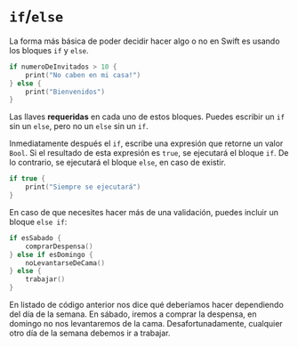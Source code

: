 # `if`/`else`

La forma más básica de poder decidir hacer algo o no en Swift es usando los bloques `if` y `else`.

```swift
if numeroDeInvitados > 10 { 
    print("No caben en mi casa!")
} else {
    print("Bienvenidos")
}
```

Las llaves **requeridas** en cada uno de estos bloques. Puedes escribir un `if` sin un `else`, pero no un `else` sin un `if`.

Inmediatamente después el `if`, escribe una expresión que retorne un valor `Bool`. Si el resultado de esta expresión es `true`, se ejecutará el bloque `if`. De lo contrario, se ejecutará el bloque `else`, en caso de existir.

```swift
if true { 
    print("Siempre se ejecutará")
}
```

En caso de que necesites hacer más de una validación, puedes incluir un bloque `else if`:

```swift
if esSabado {
    comprarDespensa()
} else if esDomingo {
    noLevantarseDeCama()
} else {
    trabajar()
}
```

En listado de código anterior nos dice qué deberíamos hacer dependiendo del día de la semana. En sábado, iremos a comprar la despensa, en domingo no nos levantaremos de la cama. Desafortunadamente, cualquier otro día de la semana debemos ir a trabajar.